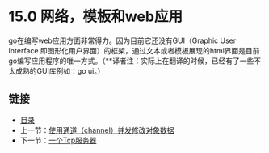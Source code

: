 # 15.0 网络，模板和web应用

go在编写web应用方面非常得力。因为目前它还没有GUI（Graphic User Interface 即图形化用户界面）的框架，通过文本或者模板展现的html界面是目前go编写应用程序的唯一方式。（**译者注：实际上在翻译的时候，已经有了一些不太成熟的GUI库例如：go ui。）

## 链接

- [目录](directory.md)
- 上一节：[使用通道（channel）并发修改对象数据](14.17.md)
- 下一节：[一个Tcp服务器](15.1.md)
